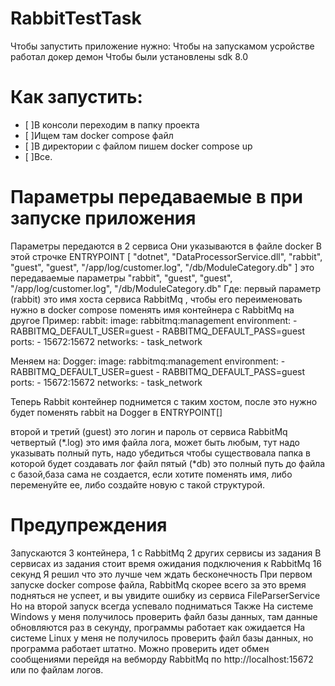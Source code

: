 # RabbitTestTask
Чтобы запустить приложение нужно:
Чтобы на запускамом усройстве работал докер демон
Чтобы были установлены sdk 8.0
# Как запустить:
- [ ]В консоли переходим в папку проекта
- [ ]Ищем там docker compose файл
- [ ]В директории с файлом пишем docker compose up
- [ ]Все.
# Параметры передаваемые в при запуске приложения
Параметры передаются в 2 сервиса
Они указываются в файле docker
В этой строчке 
ENTRYPOINT  [ "dotnet", "DataProcessorService.dll", "rabbit", "guest", "guest", "/app/log/customer.log", "/db/ModuleCategory.db" ]
это передаваемые параметры "rabbit", "guest", "guest", "/app/log/customer.log", "/db/ModuleCategory.db"
Где: первый параметр (rabbit) это имя хоста сервиса RabbitMq , чтобы его переименовать нужно в docker compose поменять имя контейнера с RabbitMq на другое
Пример:
      rabbit:
    image: rabbitmq:management
    environment:
      - RABBITMQ_DEFAULT_USER=guest
      - RABBITMQ_DEFAULT_PASS=guest
    ports:
      - 15672:15672
    networks:
      - task_network

Меняем на:
      Dogger:
    image: rabbitmq:management
    environment:
      - RABBITMQ_DEFAULT_USER=guest
      - RABBITMQ_DEFAULT_PASS=guest
    ports:
      - 15672:15672
    networks:
      - task_network

Теперь Rabbit контейнер поднимется с таким хостом, после это нужно будет поменять rabbit на Dogger в ENTRYPOINT[]

второй и третий (guest) это логин и пароль от сервиса RabbitMq
четвертый (*.log) это имя файла лога, может быть любым, тут надо указывать полный путь, надо убедиться чтобы существовала папка в которой будет создавать лог файл
пятый (*db) это полный путь до файла с базой,база сама не создается, если хотите поменять имя, либо переменуйте ее, либо создайте новую с такой структурой.
# Предупреждения
Запускаются 3 контейнера, 1 с RabbitMq 2 других сервисы из задания
В сервисах из задания стоит время ожидания подключения к RabbitMq 16 секунд
Я решил что это лучше чем ждать бесконечность
При первом запуске docker compose файла, RabbitMq скорее всего за это время подняться не успеет, и вы увидите ошибку из сервиса FileParserService
Но на второй запуск всегда успевало подниматься
Также
На системе Windows у меня получилось проверить файл базы данных, там данные обновляются раз в секунду, программы работает как ожидается
На системе Linux у меня не получилось проверить файл базы данных, но программа работает штатно.
Можно проверить идет обмен сообщениями перейдя на вебморду RabbitMq по http://localhost:15672 или по файлам логов. 
